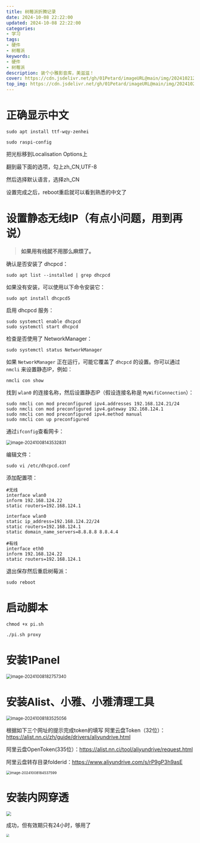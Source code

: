 ```yaml
---
title: 树莓派折腾记录
date: 2024-10-08 22:22:00
updated: 2024-10-08 22:22:00
categories: 
- 学习
tags: 
- 硬件
- 树莓派
keywords:
- 硬件
- 树莓派
description: 装个小雅影音库，美滋滋！
cover: https://cdn.jsdelivr.net/gh/01Petard/imageURL@main/img/202410212137950.png
top_img: https://cdn.jsdelivr.net/gh/01Petard/imageURL@main/img/202410212138771.png
---
```


# 正确显示中文

```shell
sudo apt install ttf-wqy-zenhei
```

```shell
sudo raspi-config
```

把光标移到Localisation Options上

翻到最下面的选项，勾上zh_CN,UTF-8

然后选择默认语言，选择zh_CN

设置完成之后，reboot重启就可以看到熟悉的中文了

# 设置静态无线IP（有点小问题，用到再说）

> **如果用有线就不用那么麻烦了。**

确认是否安装了 dhcpcd：

```shell
sudo apt list --installed | grep dhcpcd
```

如果没有安装，可以使用以下命令安装它：

```shell
sudo apt install dhcpcd5
```

启用 dhcpcd 服务：

```shell
sudo systemctl enable dhcpcd
sudo systemctl start dhcpcd
```

检查是否使用了 NetworkManager：

```shell
sudo systemctl status NetworkManager
```

如果 `NetworkManager` 正在运行，可能它覆盖了 `dhcpcd` 的设置。你可以通过 `nmcli` 来设置静态IP，例如：

```shell
nmcli con show
```

找到 `wlan0` 的连接名称，然后设置静态IP（假设连接名称是 `MyWifiConnection`）：

```shell
sudo nmcli con mod preconfigured ipv4.addresses 192.168.124.21/24
sudo nmcli con mod preconfigured ipv4.gateway 192.168.124.1
sudo nmcli con mod preconfigured ipv4.method manual
sudo nmcli con up preconfigured
```

通过`ifconfig`查看网卡：

<img src="https://cdn.jsdelivr.net/gh/01Petard/imageURL@main/img/202410081435885.png" alt="image-20241008143532831" style="zoom:80%;" />

编辑文件：

```shell
sudo vi /etc/dhcpcd.conf
```

添加配置项：

```shell
#无线
interface wlan0
inform 192.168.124.22
static routers=192.168.124.1

interface wlan0
static ip_address=192.168.124.22/24
static routers=192.168.124.1
static domain_name_servers=8.8.8.8 8.8.4.4
```

```shell
#有线
interface eth0
inform 192.168.124.22
static routers=192.168.124.1
```

退出保存然后重启树莓派：

```shell
sudo reboot
```

# 启动脚本

```shell
chmod +x pi.sh
```

```shell
./pi.sh proxy
```

# 安装1Panel

<img src="https://cdn.jsdelivr.net/gh/01Petard/imageURL@main/img/202410081827380.png" alt="image-20241008182757340" style="zoom:80%;" />

# 安装Alist、小雅、小雅清理工具

<img src="https://cdn.jsdelivr.net/gh/01Petard/imageURL@main/img/202410081835085.png" alt="image-20241008183525056" style="zoom:80%;" />

根据如下三个网址的提示完成token的填写
阿里云盘Token（32位）：https://alist.nn.ci/zh/guide/drivers/aliyundrive.html

阿里云盘OpenToken(335位）：https://alist.nn.ci/tool/aliyundrive/request.html

阿里云盘转存目录folderid：https://www.aliyundrive.com/s/rP9gP3h9asE

<img src="https://cdn.jsdelivr.net/gh/01Petard/imageURL@main/img/202410081845667.png" alt="image-20241008184537599" style="zoom:67%;" />

# 安装内网穿透

<img src="https://cdn.jsdelivr.net/gh/01Petard/imageURL@main/img/202410081930798.png" style="zoom:80%;" />

成功，但有效期只有24小时，够用了

<img src="https://cdn.jsdelivr.net/gh/01Petard/imageURL@main/img/202410081939485.png" style="zoom:50%;" />